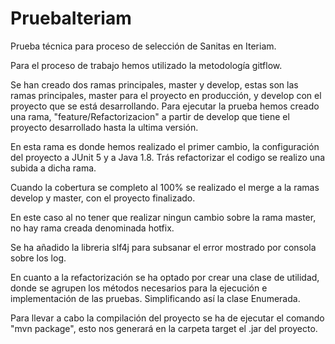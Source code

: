 # PruebaIteriam

Prueba técnica para proceso de selección de Sanitas en Iteriam.

Para el proceso de trabajo hemos utilizado la metodología gitflow.

Se han creado dos ramas principales, master y develop, estas son las ramas principales, master para el proyecto en producción, y develop con el proyecto que se está desarrollando. Para ejecutar la prueba hemos creado una rama, "feature/Refactorizacion" a partir de develop que tiene el proyecto desarrollado hasta la ultima versión.

En esta rama es donde hemos realizado el primer cambio, la configuración del proyecto a JUnit 5 y a Java 1.8. Trás refactorizar el codigo se realizo una subida a dicha rama.

Cuando la cobertura se completo al 100% se realizado el merge a la ramas develop y master, con el proyecto finalizado.

En este caso al no tener que realizar ningun cambio sobre la rama master, no hay rama creada denominada hotfix.

Se ha añadido la libreria slf4j para subsanar el error mostrado por consola sobre los log.

En cuanto a la refactorización se ha optado por crear una clase de utilidad, donde se agrupen los métodos necesarios para la ejecución e implementación de las pruebas. Simplificando así la clase Enumerada.

Para llevar a cabo la compilación del proyecto se ha de ejecutar el comando "mvn package", esto nos generará en la carpeta target el .jar del proyecto.
